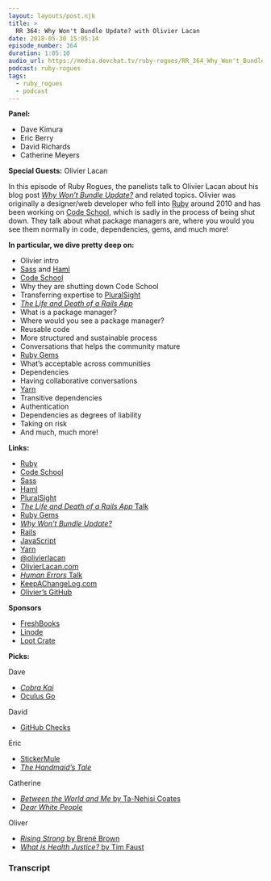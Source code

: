 ```yaml
---
layout: layouts/post.njk
title: >
  RR 364: Why Won't Bundle Update? with Olivier Lacan
date: 2018-05-30 15:05:14
episode_number: 364
duration: 1:05:10
audio_url: https://media.devchat.tv/ruby-rogues/RR_364_Why_Won't_Bundle_Update_with_Olivier_Lacan.mp3
podcast: ruby-rogues
tags:
  - ruby_rogues
  - podcast
---
```


**Panel:**

- Dave Kimura
- Eric Berry
- David Richards
- Catherine Meyers

**Special Guests:** Olivier Lacan

In this episode of Ruby Rogues, the panelists talk to Olivier Lacan about his blog post [_Why Won’t Bundle Update?_](https://olivierlacan.com/posts/why-wont-bundle-update/) and related topics. Olivier was originally a designer/web developer who fell into [Ruby](https://www.ruby-lang.org/en/) around 2010 and has been working on [Code School](https://www.codeschool.com/), which is sadly in the process of being shut down. They talk about what package managers are, where you would you see them normally in code, dependencies, gems, and much more!

**In particular, we dive pretty deep on:**

- Olivier intro
- [Sass](https://sass-lang.com/ruby-sass) and [Haml](http://haml.info/)
- [Code School](https://www.codeschool.com/)
- Why they are shutting down Code School
- Transferring expertise to [PluralSight](https://www.pluralsight.com/)
- [_The Life and Death of a Rails App_](https://speakerdeck.com/olivierlacan/the-life-and-death-of-a-rails-app)
- What is a package manager?
- Where would you see a package manager?
- Reusable code
- More structured and sustainable process
- Conversations that helps the community mature
- [Ruby Gems](https://rubygems.org/)
- What’s acceptable across communities
- Dependencies
- Having collaborative conversations
- [Yarn](https://yarnpkg.com/en/)
- Transitive dependencies
- Authentication
- Dependencies as degrees of liability
- Taking on risk
- And much, much more!

**Links:**

- [Ruby](https://www.ruby-lang.org/en/)
- [Code School](https://www.codeschool.com/)
- [Sass](https://sass-lang.com/ruby-sass)
- [Haml](http://haml.info/)
- [PluralSight](https://www.pluralsight.com/)
- [_The Life and Death of a Rails App_ Talk](https://speakerdeck.com/olivierlacan/the-life-and-death-of-a-rails-app)
- [Ruby Gems](https://rubygems.org/)
- [_Why Won’t Bundle Update?_](https://olivierlacan.com/posts/why-wont-bundle-update/)
- [Rails](https://rubyonrails.org/)
- [JavaScript](https://www.javascript.com/)
- [Yarn](https://yarnpkg.com/en/)
- [@olivierlacan](https://twitter.com/olivierlacan?lang=en)
- [OlivierLacan.com](https://olivierlacan.com/)
- [_Human Errors_ Talk](https://www.youtube.com/watch?v=eASsqQsaNOA)
- [KeepAChangeLog.com](https://keepachangelog.com/en/1.0.0/)
- [Olivier’s GitHub](https://github.com/olivierlacan)

**Sponsors**

- [FreshBooks](https://www.freshbooks.com/invoice?ref=11731&utm_source=pbm&utm_medium=affiliate-program&utm_influencer=419364&utm_campaign=podcast-influencers)
- [Linode](https://promo.linode.com/rubyrogues/)
- [Loot Crate](https://www.lootcrate.com/)

**Picks:**

Dave

- [_Cobra Kai_](https://www.imdb.com/title/tt7221388/)
- [Oculus Go](https://www.oculus.com/go/)

David

- [GitHub Checks](https://developer.github.com/changes/2018-05-07-new-checks-api-public-beta/)

Eric

- [StickerMule](https://www.stickermule.com/)
- [_The Handmaid’s Tale_](https://www.hulu.com/the-handmaids-tale)

Catherine

- [_Between the World and Me_ by Ta-Nehisi Coates](https://www.amazon.com/Between-World-Me-Ta-Nehisi-Coates/dp/0451482212)
- [_Dear White People_](https://www.netflix.com/title/80095698)

Oliver

- [_Rising Strong_ by Brené Brown](https://www.amazon.com/Rising-Strong-Ability-Transforms-Parent/dp/081298580X)
- [_What is Health Justice?_ by Tim Faust](https://www.youtube.com/watch?v=Xcmav7MMzkw)

### Transcript

